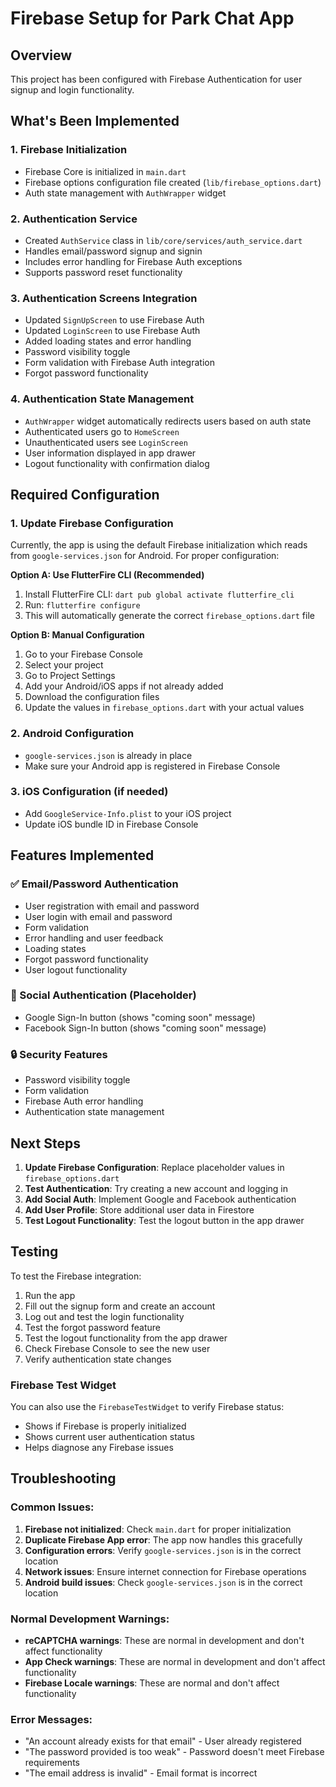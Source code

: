 # Firebase Setup for Park Chat App

## Overview
This project has been configured with Firebase Authentication for user signup and login functionality.

## What's Been Implemented

### 1. Firebase Initialization
- Firebase Core is initialized in `main.dart`
- Firebase options configuration file created (`lib/firebase_options.dart`)
- Auth state management with `AuthWrapper` widget

### 2. Authentication Service
- Created `AuthService` class in `lib/core/services/auth_service.dart`
- Handles email/password signup and signin
- Includes error handling for Firebase Auth exceptions
- Supports password reset functionality

### 3. Authentication Screens Integration
- Updated `SignUpScreen` to use Firebase Auth
- Updated `LoginScreen` to use Firebase Auth
- Added loading states and error handling
- Password visibility toggle
- Form validation with Firebase Auth integration
- Forgot password functionality

### 4. Authentication State Management
- `AuthWrapper` widget automatically redirects users based on auth state
- Authenticated users go to `HomeScreen`
- Unauthenticated users see `LoginScreen`
- User information displayed in app drawer
- Logout functionality with confirmation dialog

## Required Configuration

### 1. Update Firebase Configuration
Currently, the app is using the default Firebase initialization which reads from `google-services.json` for Android. For proper configuration:

**Option A: Use FlutterFire CLI (Recommended)**
1. Install FlutterFire CLI: `dart pub global activate flutterfire_cli`
2. Run: `flutterfire configure`
3. This will automatically generate the correct `firebase_options.dart` file

**Option B: Manual Configuration**
1. Go to your Firebase Console
2. Select your project
3. Go to Project Settings
4. Add your Android/iOS apps if not already added
5. Download the configuration files
6. Update the values in `firebase_options.dart` with your actual values

### 2. Android Configuration
- `google-services.json` is already in place
- Make sure your Android app is registered in Firebase Console

### 3. iOS Configuration (if needed)
- Add `GoogleService-Info.plist` to your iOS project
- Update iOS bundle ID in Firebase Console

## Features Implemented

### ✅ Email/Password Authentication
- User registration with email and password
- User login with email and password
- Form validation
- Error handling and user feedback
- Loading states
- Forgot password functionality
- User logout functionality

### 🔄 Social Authentication (Placeholder)
- Google Sign-In button (shows "coming soon" message)
- Facebook Sign-In button (shows "coming soon" message)

### 🔒 Security Features
- Password visibility toggle
- Form validation
- Firebase Auth error handling
- Authentication state management

## Next Steps

1. **Update Firebase Configuration**: Replace placeholder values in `firebase_options.dart`
2. **Test Authentication**: Try creating a new account and logging in
3. **Add Social Auth**: Implement Google and Facebook authentication
4. **Add User Profile**: Store additional user data in Firestore
5. **Test Logout Functionality**: Test the logout button in the app drawer

## Testing

To test the Firebase integration:

1. Run the app
2. Fill out the signup form and create an account
3. Log out and test the login functionality
4. Test the forgot password feature
5. Test the logout functionality from the app drawer
6. Check Firebase Console to see the new user
7. Verify authentication state changes

### Firebase Test Widget
You can also use the `FirebaseTestWidget` to verify Firebase status:
- Shows if Firebase is properly initialized
- Shows current user authentication status
- Helps diagnose any Firebase issues

## Troubleshooting

### Common Issues:
1. **Firebase not initialized**: Check `main.dart` for proper initialization
2. **Duplicate Firebase App error**: The app now handles this gracefully
3. **Configuration errors**: Verify `google-services.json` is in the correct location
4. **Network issues**: Ensure internet connection for Firebase operations
5. **Android build issues**: Check `google-services.json` is in the correct location

### Normal Development Warnings:
- **reCAPTCHA warnings**: These are normal in development and don't affect functionality
- **App Check warnings**: These are normal in development and don't affect functionality
- **Firebase Locale warnings**: These are normal and don't affect functionality

### Error Messages:
- "An account already exists for that email" - User already registered
- "The password provided is too weak" - Password doesn't meet Firebase requirements
- "The email address is invalid" - Email format is incorrect
